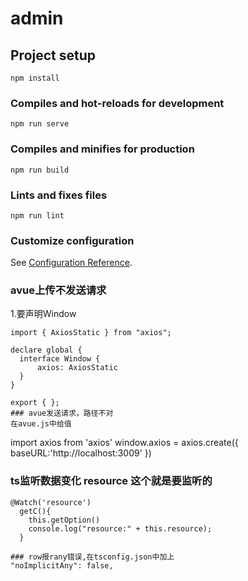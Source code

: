 # admin

## Project setup
```
npm install
```

### Compiles and hot-reloads for development
```
npm run serve
```

### Compiles and minifies for production
```
npm run build
```

### Lints and fixes files
```
npm run lint
```

### Customize configuration
See [Configuration Reference](https://cli.vuejs.org/config/).

### avue上传不发送请求
1.要声明Window 
```
import { AxiosStatic } from "axios";

declare global {
  interface Window {
      axios: AxiosStatic
  }
}

export { };
### avue发送请求，路径不对
在avue.js中给值
```
import axios from 'axios'
window.axios = axios.create({
    baseURL:'http://localhost:3009'
  })


### ts监听数据变化  resource 这个就是要监听的
```
@Watch('resource')
  getC(){
    this.getOption()
    console.log("resource:" + this.resource);
  }

### row报rany错误,在tsconfig.json中加上
"noImplicitAny": false,

